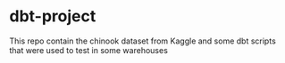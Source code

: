 # dbt-project
This repo contain the chinook dataset from Kaggle and some dbt scripts that were used to test in some warehouses
